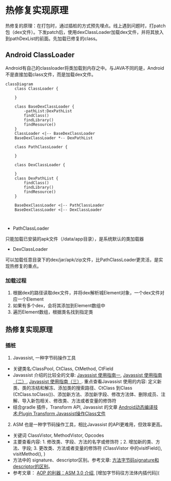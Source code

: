 # 热修复实现原理

热修复的原理：在打包时，通过插桩的方式预先埋点。线上遇到问题时，打patch包（dex文件）。下发patch后，使用dexClassLoader加载dex文件，并将其放入到pathDexList的前面。先加载已修复的class。



## Android ClassLoader

Android有自己的classloader将类加载到内存之中。与JAVA不同的是，Android不是直接加载class文件，而是加载dex文件。

```mermaid
classDiagram
	class ClassLoader {
		
	}
	
	class BaseDexClassLoader {
		-pathList:DexPathList
		findClass()
		findLibrary()
		findResource()
	}
	ClassLoader <|-- BaseDexClassLoader
	BaseDexClassLoader *-- DexPathList
	
	class PathClassLoader {
	
	}
	
	class DexClassLoader {
		
	}
	class DexPathList {
		findClass()
		findLibrary()
		findResource()
	}
	
	BaseDexClassLoader <|-- PathClassLoader
	BaseDexClassLoader <|-- DexClassLoader
	
	
```

- PathClassLoader 

只能加载已安装的apk文件（/data/app目录），是系统默认的类加载器

- DexClassLoader

可以加载任意目录下的dex/jar/apk/zip文件，比PathClassLoader更灵活，是实现热修复的重点。



### 加载过程

1. 根据dex的路径读取dex文件，并将dex解析城Element对象，一个dex文件对应一个Element
2. 如果有多个dex，会将其添加到Element数组中
3. 遍历Element数组，根据类名找到指定类



## 热修复实现原理

### 插桩

1. Javassist, 一种字节码操作工具

- 关键类名:ClassPool, CtClass, CtMethod, CtField
- Javassist 介绍的比较全的文章: [Javassist 使用指南一](https://www.jianshu.com/p/43424242846b), [Javassist 使用指南（二）](https://www.jianshu.com/p/b9b3ff0e1bf8), [Javassist 使用指南（三）](https://www.jianshu.com/p/7803ffcc81c8). 重点查看Javassist 使用的内容: 定义新类、类的冻结和解冻、添加类的搜索路径、CtClass 到Class (CtClass.toClass())、添加新方法、添加新字段、修改方法体、删除成员、注解、导入新包相关、修改类、方法或者变量的修饰符
- 结合gradle 插件，Transform API, Javassist 的文章 [Android动态编译技术:Plugin Transform Javassist操作Class文件](https://blog.csdn.net/yulong0809/article/details/77752098)



2. ASM 也是一种字节码操作工具，相比Javassist 的API更难用，但效率更高。

- 关键词 ClassVistor, MethodVistor, Opcodes
- 主要查看内容: 1. 修改类、字段、方法的名字或修饰符；2. 增加新的类、方法、字段; 3. 更改类、方法或者变量的修饰符 (ClassVistor 中的visitField(), visitMethod(), )
- 方法中的 signature、descriptor区别。参考文章: [方法字节码signature和descriptor的区别](https://blog.csdn.net/reliveIT/article/details/51163403)。 
- 参考文章： [AOP 的利器：ASM 3.0 介绍](https://www.ibm.com/developerworks/cn/java/j-lo-asm30/index.html), [增加字节码往方法体内插代码](

